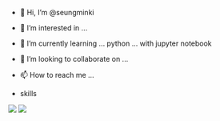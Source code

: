 - 👋 Hi, I’m @seungminki
- 👀 I’m interested in ...
- 🌱 I’m currently learning ... python ... with jupyter notebook
- 💞️ I’m looking to collaborate on ...
- 📫 How to reach me ...

- skills
<img src="https://img.shields.io/badge/Android-3DDC84?style=flat-square&logo=Android&logoColor=white"/>
<img src="https://img.shields.io/badge/Jupyter-F37626?style=flat-square&logo=Jupyter&logoColor=white"/>


<!---
seungminki/seungminki is a ✨ special ✨ repository because its `README.md` (this file) appears on your GitHub profile.
You can click the Preview link to take a look at your changes.
--->
